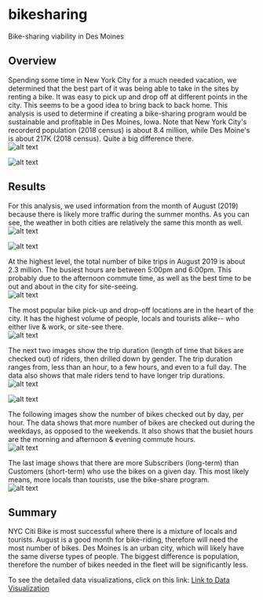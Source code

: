 # bikesharing
Bike-sharing viability in Des Moines

## Overview
Spending some time in New York City for a much needed vacation, we determined that the best part of it was being able to take in the sites by renting a bike.  It was easy to pick up and drop off at different points in the city.  This seems to be a good idea to bring back to back home.  This analysis is used to determine if creating a bike-sharing program would be sustainable and profitable in Des Moines, Iowa.  Note that New York City's recorderd population \(2018 census\) is about 8.4 million, while Des Moine's is about 217K \(2018 census\).  Quite a big difference there.\
![alt text](https://github.com/ABonuan/bikesharing/blob/main/resources/NY_2018_population.png?raw=True)

![alt text](https://github.com/ABonuan/bikesharing/blob/main/resources/DesMoines_2018_population.png?raw=True)

## Results
For this analysis, we used information from the month of August \(2019\) because there is likely more traffic during the summer months.  As you can see, the weather in both cities are relatively the same this month as well.\
![alt text](https://github.com/ABonuan/bikesharing/blob/main/resources/NY_Aug_weather.png?raw=True)

![alt text](https://github.com/ABonuan/bikesharing/blob/main/resources/DesMoines_Aug_weather.png?raw=True)

At the highest level, the total number of bike trips in August 2019 is about 2.3 million.  The busiest hours are between 5:00pm and 6:00pm.  This probably due to the afternoon commute time, as well as the best time to be out and about in the city for site-seeing.\
![alt text](https://github.com/ABonuan/bikesharing/blob/main/resources/NY_Citi_Bike_Overview_Dashboard.png?raw=True)

The most popular bike pick-up and drop-off locations are in the heart of the city.  It has the highest volume of people, locals and tourists alike\-\- who either live & work, or site-see there.\
![alt text](https://github.com/ABonuan/bikesharing/blob/main/resources/NY_Citi_Bike_Start_End_locations.png?raw=True)

The next two images show the trip duration \(length of time that bikes are checked out\) of riders, then drilled down by gender.  The trip duration ranges from, less than an hour, to a few hours, and even to a full day.  The data also shows that male riders tend to have longer trip durations.\
![alt text](https://github.com/ABonuan/bikesharing/blob/main/resources/NY_Citi_Bike_Tripduration_all_riders.png?raw=True)

![alt text](https://github.com/ABonuan/bikesharing/blob/main/resources/NY_Citi_Bike_Tripduration_by_gender.png?raw=True)

The following images show the number of bikes checked out by day, per hour.  The data shows that more number of bikes are checked out during the weekdays, as opposed to the weekends.  It also shows that the busiet hours are the morning and afternoon & evening commute hours.\
![alt text](https://github.com/ABonuan/bikesharing/blob/main/resources/NY_Citi_Bike_Trips_by_Day_per_hour.png?raw=True)

The last image shows that there are more Subscribers \(long-term\) than Customers \(short-term\) who use the bikes on a given day.  This most likely means, more locals than tourists, use the bike-share program.\
![alt text](https://github.com/ABonuan/bikesharing/blob/main/resources/NY_Citi_Bike_UserTrips_by_Gender_by_Day.png?raw=True)

## Summary
NYC Citi Bike is most successful where there is a mixture of locals and tourists.  August is a good month for bike-riding, therefore will need the most number of bikes.  Des Moines is an urban city, which will likely have the same diverse types of people.  The biggest difference is population, therefore the number of bikes needed in the fleet will be significantly less.

To see the detailed data visualizations, click on this link\: [Link to Data Visualization](https://public.tableau.com/profile/anna.bonuan#!/vizhome/NYCCitiBikeDataVisualization/NYCCitiBikeStory)